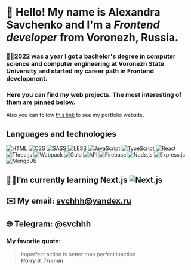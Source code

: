 # 👋 Hello! My name is Alexandra Savchenko and I'm a *Frontend developer* from Voronezh, Russia.
### 👩‍🎓2022 was a year I got a bachelor's degree in computer science and computer engineering at Voronezh State University and started my career path in Frontend development.

### Here you can find my web projects. The most interesting of them are pinned below. 
Also you can follow [this link](https://alexandra-savchenko.vercel.app/) to see my portfolio website.

## **Languages and technologies**

![HTML](https://img.shields.io/badge/-HTML-090909?style=for-the-badge&logo=html5)
![CSS](https://img.shields.io/badge/-CSS-090909?style=for-the-badge&logo=css3)
![SASS](https://img.shields.io/badge/-SASS-090909?style=for-the-badge&logo=SASS)
![LESS](https://img.shields.io/badge/-LESS-090909?style=for-the-badge&logo=LESS)
![JavaScript](https://img.shields.io/badge/-JavaScript-090909?style=for-the-badge&logo=JavaScript)
![TypeScript](https://img.shields.io/badge/-TypeScript-090909?style=for-the-badge&logo=TypeScript)
![React](https://img.shields.io/badge/-React-090909?style=for-the-badge&logo=React)
![Three.js](https://img.shields.io/badge/-Three.js-090909?style=for-the-badge&logo=Three.js)
![Webpack](https://img.shields.io/badge/-Webpack-090909?style=for-the-badge&logo=Webpack)
![Gulp](https://img.shields.io/badge/-Gulp-090909?style=for-the-badge&logo=Gulp)
![API](https://img.shields.io/badge/-REST&#032;API-090909?style=for-the-badge)
![Firebase](https://img.shields.io/badge/-Firebase-090909?style=for-the-badge&logo=Firebase)
![Node.js](https://img.shields.io/badge/-Node.js-090909?style=for-the-badge&logo=Node.js)
![Express.js](https://img.shields.io/badge/-Express-090909?style=for-the-badge&logo=Express)
![MongoDB](https://img.shields.io/badge/-Mongodb-090909?style=for-the-badge&logo=Mongodb)

## 👩‍💻I’m currently learning Next.js  ![Next.js](https://img.shields.io/badge/-Next.js-090909?style=for-the-badge&logo=Next.js)

## ✉️ My email: svchhh@yandex.ru
## 🌐 Telegram: @svchhh


### My favorite quote:
> Imperfect action is better than perfect inaction. <br/>
> ***Harry S. Truman***
